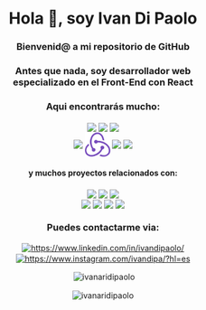 <h1 align="center">Hola 👋, soy Ivan Di Paolo</h1>
<h3 align="center">Bienvenid@ a mi repositorio de GitHub</h3>
<h3 align="center">Antes que nada, soy desarrollador web <br> especializado en el Front-End con React</h3>
<h3 align="center">Aqui encontrarás mucho:</h3>

<p align="center"><img src="https://rafaelcaeta.github.io/Portfolio-Website/img/html5-logo.png" width="45" align="center" /> 
  <img src="https://upload.wikimedia.org/wikipedia/commons/thumb/6/62/CSS3_logo.svg/240px-CSS3_logo.svg.png" width="45" align="center" /> 
  <img src="https://upload.wikimedia.org/wikipedia/commons/thumb/9/99/Unofficial_JavaScript_logo_2.svg/2048px-Unofficial_JavaScript_logo_2.svg.png" width="45" align="center" /> 
  <br /><img src="https://ionicframework.com/docs/icons/logo-react-icon.png" width="45" align="center" />
  <img src="https://raw.githubusercontent.com/devicons/devicon/master/icons/redux/redux-original.svg" width="45" align="center" /> 
  <img src="https://sass-lang.com/assets/img/styleguide/seal-color-aef0354c.png" width="45" align="center" /> 
  <img src="https://i.ibb.co/ydkG6cv/img.png" width="45" align="center" />
</p>
<h4 align="center">y muchos proyectos relacionados con:</h4>

<p align="center"><img src="https://bachasoftware.com/wp-content/uploads/elementor/thumbs/nodejslogo-ovfzvrnm7u9pk6tpkts9r094e1d1uh7si7evpflqpc.png" width="45" align="center" /> <img src="https://softevolutions.es/images/technology/expressjs.png" width="45" align="center" /> <img src="https://victorroblesweb.es/wp-content/uploads/2016/11/mongodb.png" width="45" align="center" /> <br /><img src="https://i1.wp.com/buconda.com/wp-content/uploads/2019/06/mysql-logo.png?resize=300%2C198&ssl=1" width="45" align="center" /> <img src="https://uploads-ssl.webflow.com/601c0e3cbd7dd2d237d64d43/608ac37e36463ebe56c55f6d_firebase-logo.png" width="45" align="center" />
<img src="https://cdn.freebiesupply.com/logos/large/2x/spring-3-logo-png-transparent.png" width="40" align="center" />
<img src="https://cdn.freebiesupply.com/logos/large/2x/hibernate-logo-png-transparent.png" width="45" align="center" />
</p>
<h3 align="center">Puedes contactarme via:</h3>
<p align="center"><a href="https://linkedin.com/in/https://www.linkedin.com/in/ivandipaolo/" target="blank"><img src="https://raw.githubusercontent.com/rahuldkjain/github-profile-readme-generator/master/src/images/icons/Social/linked-in-alt.svg" alt="https://www.linkedin.com/in/ivandipaolo/" width="40" height="30" align="center" />
</a> 
<a href="https://instagram.com/https://www.instagram.com/ivandipa/?hl=es" target="blank"><img src="https://raw.githubusercontent.com/rahuldkjain/github-profile-readme-generator/master/src/images/icons/Social/instagram.svg" alt="https://www.instagram.com/ivandipa/?hl=es" width="40" height="30" align="center"/>
</a>
</p>
<p align="center">&nbsp;<img src="https://github-readme-stats.vercel.app/api/?username=IvanAriDiPaolo&show_icons=true&title_color=fff&icon_color=79ff97&text_color=9f9f9f&bg_color=151515" alt="ivanaridipaolo" align="center" width="375"/>
<p align="center"><img src="https://github-readme-stats.vercel.app/api/top-langs?username=IvanAriDiPaolo&show_icons=true&title_color=fff&icon_color=79ff97&text_color=9f9f9f&bg_color=151515&layout=compact" alt="ivanaridipaolo" align="center" width="375"/>
</p>
</p>
